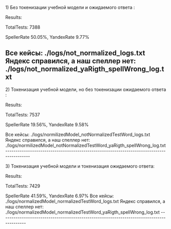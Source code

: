 <p>1) Без токенизации учебной модели и ожидаемого ответа : </p>
	<p>Results: </p>
	<p>TotalTests: 7388</p>
	<p>SpellerRate 50.05%, YandexRate 9.77%</p>

Все кейсы: ./logs/not_normalized_logs.txt
Яндекс справился, а наш спеллер нет: ./logs/not_normalized_yaRigth_spellWrong_log.txt
------------------------------------------------------------------------------------------

<p>2) Токенизация учебной модели, но без токенизации ожидаемого ответа : </p>
		<p>Results: </p>
		<p>TotalTests: 7537 </p>
		<p>SpellerRate 19.56%, YandexRate 9.58% </p>
Все кейсы: ./logs/normilizedModel_notNormalizedTestWord_logs.txt
Яндекс справился, а наш спеллер нет: ./logs/normilizedModel_notNormalizedTestWord_yaRigth_spellWrong_log.txt
------------------------------------------------------------------------------------------
<p>3) Токенизация учебной модели и токенизация ожидаемого ответа: </p>
		<p>Results:
		<p>TotalTests: 7429
		<p>SpellerRate 41.59%, YandexRate 6.97%
Все кейсы: ./logs/normalizedModel_normalizedTestWord_logs.txt
Яндекс справился, а наш спеллер нет: ./logs/normalizedModel_normalizedTestWord_yaRigth_spellWrong_log.txt
------------------------------------------------------------------------------------------
